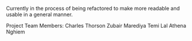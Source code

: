 Currently in the process of being refactored to make more readable and usable in a general manner.

Project Team Members:
Charles Thorson
Zubair Marediya
Temi Lal
Athena Nghiem
